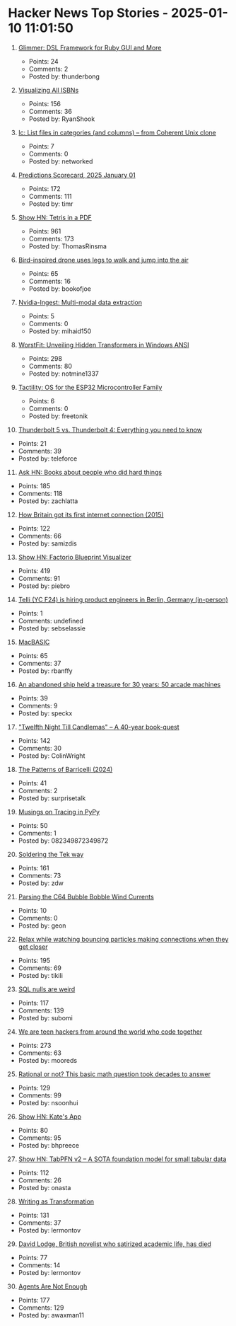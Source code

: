 # Hacker News Top Stories - 2025-01-10 11:01:50

1. [Glimmer: DSL Framework for Ruby GUI and More](https://github.com/AndyObtiva/glimmer)
   - Points: 24
   - Comments: 2
   - Posted by: thunderbong

2. [Visualizing All ISBNs](https://annas-archive.org/blog/all-isbns.html)
   - Points: 156
   - Comments: 36
   - Posted by: RyanShook

3. [lc: List files in categories (and columns) – from Coherent Unix clone](https://github.com/gdm85/lc)
   - Points: 7
   - Comments: 0
   - Posted by: networked

4. [Predictions Scorecard, 2025 January 01](https://rodneybrooks.com/predictions-scorecard-2025-january-01/)
   - Points: 172
   - Comments: 111
   - Posted by: timr

5. [Show HN: Tetris in a PDF](https://th0mas.nl/downloads/pdftris.pdf)
   - Points: 961
   - Comments: 173
   - Posted by: ThomasRinsma

6. [Bird-inspired drone uses legs to walk and jump into the air](https://spectrum.ieee.org/bird-drone)
   - Points: 65
   - Comments: 16
   - Posted by: bookofjoe

7. [Nvidia-Ingest: Multi-modal data extraction](https://github.com/NVIDIA/nv-ingest)
   - Points: 5
   - Comments: 0
   - Posted by: mihaid150

8. [WorstFit: Unveiling Hidden Transformers in Windows ANSI](https://blog.orange.tw/posts/2025-01-worstfit-unveiling-hidden-transformers-in-windows-ansi/)
   - Points: 298
   - Comments: 80
   - Posted by: notmine1337

9. [Tactility: OS for the ESP32 Microcontroller Family](https://tactility.one/#/)
   - Points: 6
   - Comments: 0
   - Posted by: freetonik

10. [Thunderbolt 5 vs. Thunderbolt 4: Everything you need to know](https://www.tomsguide.com/computing/thunderbolt-5-vs-thunderbolt-4)
   - Points: 21
   - Comments: 39
   - Posted by: teleforce

11. [Ask HN: Books about people who did hard things](undefined)
   - Points: 185
   - Comments: 118
   - Posted by: zachlatta

12. [How Britain got its first internet connection (2015)](https://theconversation.com/how-britain-got-its-first-internet-connection-by-the-late-pioneer-who-created-the-first-password-on-the-internet-45404)
   - Points: 122
   - Comments: 66
   - Posted by: samizdis

13. [Show HN: Factorio Blueprint Visualizer](https://github.com/piebro/factorio-blueprint-visualizer)
   - Points: 419
   - Comments: 91
   - Posted by: piebro

14. [Telli (YC F24) is hiring product engineers in Berlin, Germany (in-person)](https://www.ycombinator.com/companies/telli/jobs/J1YREmZ-product-engineer)
   - Points: 1
   - Comments: undefined
   - Posted by: sebselassie

15. [MacBASIC](https://apple.fandom.com/wiki/MacBASIC)
   - Points: 65
   - Comments: 37
   - Posted by: rbanffy

16. [An abandoned ship held a treasure for 30 years: 50 arcade machines](https://jasondeegan.com/an-abandoned-ship-held-a-treasure-for-30-years-50-arcade-machines-of-immense-value-to-gamers/)
   - Points: 39
   - Comments: 9
   - Posted by: speckx

17. ["Twelfth Night Till Candlemas" – A 40-year book-quest](https://davidallengreen.com/2024/12/twelfth-night-till-candlemas-the-story-of-a-forty-year-book-quest-and-of-its-remarkable-ending/)
   - Points: 142
   - Comments: 30
   - Posted by: ColinWright

18. [The Patterns of Barricelli (2024)](https://akkartik.name/post/2024-08-30-devlog)
   - Points: 41
   - Comments: 2
   - Posted by: surprisetalk

19. [Musings on Tracing in PyPy](https://pypy.org/posts/2025/01/musings-tracing.html)
   - Points: 50
   - Comments: 1
   - Posted by: 082349872349872

20. [Soldering the Tek way](https://hackaday.com/2025/01/09/retrotechtacular-soldering-the-tek-way/)
   - Points: 161
   - Comments: 73
   - Posted by: zdw

21. [Parsing the C64 Bubble Bobble Wind Currents](http://geon.github.io/programming/2025/01/05/bubble-bobble-c64-wind)
   - Points: 10
   - Comments: 0
   - Posted by: geon

22. [Relax while watching bouncing particles making connections when they get closer](https://tiki.li/apps/particles.html?v=2501a)
   - Points: 195
   - Comments: 69
   - Posted by: tikili

23. [SQL nulls are weird](https://jirevwe.github.io/sql-nulls-are-weird.html)
   - Points: 117
   - Comments: 139
   - Posted by: subomi

24. [We are teen hackers from around the world who code together](https://hackclub.com/)
   - Points: 273
   - Comments: 63
   - Posted by: mooreds

25. [Rational or not? This basic math question took decades to answer](https://www.quantamagazine.org/rational-or-not-this-basic-math-question-took-decades-to-answer-20250108/)
   - Points: 129
   - Comments: 99
   - Posted by: nsoonhui

26. [Show HN: Kate's App](https://katesapp.org/hn)
   - Points: 80
   - Comments: 95
   - Posted by: bhpreece

27. [Show HN: TabPFN v2 – A SOTA foundation model for small tabular data](https://www.nature.com/articles/s41586-024-08328-6/link)
   - Points: 112
   - Comments: 26
   - Posted by: onasta

28. [Writing as Transformation](https://www.newyorker.com/culture/the-weekend-essay/writing-as-transformation-louise-gluck)
   - Points: 131
   - Comments: 37
   - Posted by: lermontov

29. [David Lodge, British novelist who satirized academic life, has died](https://www.nytimes.com/2025/01/03/books/david-lodge-dead.html)
   - Points: 77
   - Comments: 14
   - Posted by: lermontov

30. [Agents Are Not Enough](https://www.arxiv.org/abs/2412.16241)
   - Points: 177
   - Comments: 129
   - Posted by: awaxman11


